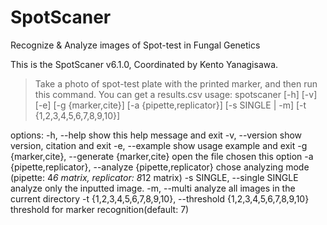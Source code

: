 # SpotScaner
Recognize &amp; Analyze images of Spot-test in Fungal Genetics

This is the SpotScaner v6.1.0, Coordinated by Kento Yanagisawa.
> Take a photo of spot-test plate with the printed marker,
> and then run this command. You can get a results.csv
usage: spotscaner [-h] [-v] [-e] [-g {marker,cite}] [-a {pipette,replicator}]
                  [-s SINGLE | -m] [-t {1,2,3,4,5,6,7,8,9,10}]

options:
  -h, --help            show this help message and exit
  -v, --version         show version, citation and exit
  -e, --example         show usage example and exit
  -g {marker,cite}, --generate {marker,cite}
                        open the file chosen this option
  -a {pipette,replicator}, --analyze {pipette,replicator}
                        chose analyzing mode (pipette: 4*6 matrix, replicator:
                        8*12 matrix)
  -s SINGLE, --single SINGLE
                        analyze only the inputted image.
  -m, --multi           analyze all images in the current directory
  -t {1,2,3,4,5,6,7,8,9,10}, --threshold {1,2,3,4,5,6,7,8,9,10}
                        threshold for marker recognition(default: 7)
